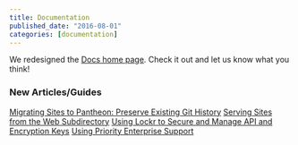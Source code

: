 ```yaml
---
title: Documentation
published_date: "2016-08-01"
categories: [documentation]
---
```

We redesigned the [Docs home page](https://docs.pantheon.io/). Check it out and let us know what you think!
### New Articles/Guides

[Migrating Sites to Pantheon: Preserve Existing Git History](/migrate-manual/#from-the-command-line-with-git)
[Serving Sites from the Web Subdirectory](/nested-docroot)
[Using Lockr to Secure and Manage API and Encryption Keys](/guides/lockr)
[Using Priority Enterprise Support](/guides/support/contact-support/#emergency-ticket)
